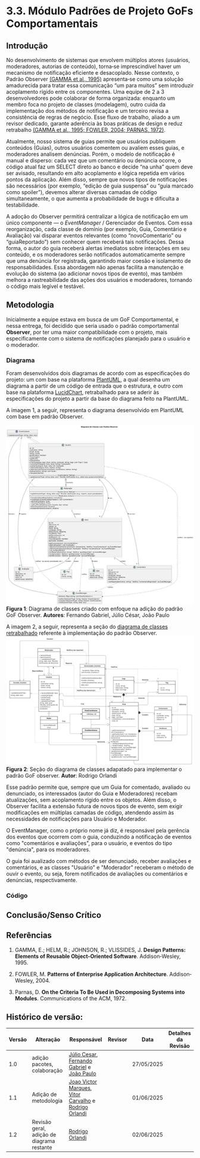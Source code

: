# 3.3. Módulo Padrões de Projeto GoFs Comportamentais

## Introdução

No desenvolvimento de sistemas que envolvem múltiplos atores (usuários, moderadores, autorias de conteúdo), torna‐se imprescindível haver um mecanismo de notificação eficiente e desacoplado. Nesse contexto, o Padrão Observer [(GAMMA et al., 1995)](#referências) apresenta‐se como uma solução amadurecida para tratar essa comunicação “um para muitos” sem introduzir acoplamento rígido entre os componentes. Uma equipe de 2 a 3 desenvolvedores pode colaborar de forma organizada: enquanto um membro foca no projeto de classes (modelagem), outro cuida da implementação dos métodos de notificação e um terceiro revisa a consistência de regras de negócio. Esse fluxo de trabalho, aliado a um revisor dedicado, garante aderência às boas práticas de design e reduz retrabalho [(GAMMA et al., 1995; FOWLER, 2004; PARNAS, 1972)](#referências).

Atualmente, nosso sistema de guias permite que usuários publiquem conteúdos (Guias), outros usuários comentem ou avaliem esses guias, e moderadores analisem denúncias. Porém, o modelo de notificação é manual e disperso: cada vez que um comentário ou denúncia ocorre, o código atual faz um SELECT direto ao banco e decide “na unha” quem deve ser avisado, resultando em alto acoplamento e lógica repetida em vários pontos da aplicação. Além disso, sempre que novos tipos de notificações são necessários (por exemplo, “edição de guia suspensa” ou “guia marcado como spoiler”), devemos alterar diversas camadas de código simultaneamente, o que aumenta a probabilidade de bugs e dificulta a testabilidade.

A adoção do Observer permitirá centralizar a lógica de notificação em um único componente — o *EventManager* / Gerenciador de Eventos. Com essa reorganização, cada classe de domínio (por exemplo, Guia, Comentário e Avaliação) vai disparar eventos relevantes (como “novoComentario” ou “guiaReportado”) sem conhecer quem receberá tais notificações. Dessa forma, o autor do guia receberá alertas imediatos sobre interações em seu conteúdo, e os moderadores serão notificados automaticamente sempre que uma denúncia for registrada, garantindo maior coesão e isolamento de responsabilidades. Essa abordagem não apenas facilita a manutenção e evolução do sistema (ao adicionar novos tipos de evento), mas também melhora a rastreabilidade das ações dos usuários e moderadores, tornando o código mais legível e testável.


## Metodologia

Inicialmente a equipe estava em busca de um GoF Comportamental, e nessa entrega, foi decidido que seria usado o padrão comportamental **Observer**, por ter uma maior compatibilidade com o projeto, mais especificamente com o sistema de notificações planejado para o usuário e o moderador. 

### Diagrama

Foram desenvolvidos dois diagramas de acordo com as especificações do projeto: um com base na plataforma [PlantUML](https://plantuml.com/), a qual desenha um diagrama a partir de um código de entrada que o estrutura, e outro com base na plataforma [LucidChart](ttps://www.lucidchart.com/pages), retrabalhado para se aderir às especificações do projeto a partir da base do diagrama feito na PlantUML. 

A imagem 1, a seguir, representa o diagrama desenvolvido em PlantUML com base em padrão Observer.

![Diagrama GOF Comportamental Observer](/Imagens/Diagrama_GOFComportamental_Obeserver.png)
**Figura 1**: Diagrama de classes criado com enfoque na adição do padrão GoF Observer. **Autores**: Fernando Gabriel, Júlio César, João Paulo

A imagem 2, a seguir, representa a seção do [diagrama de classes retrabalhado](/PadroesDeProjeto/3.0.DiagramaClasses.md) referente à implementação do padrão Observer.
![Diagrama Classes GOF Comportamental Observer](/Imagens/diagrama-comportamental.png)
**Figura 2**: Seção do diagrama de classes adapatado para implementar o padrão GoF observer. **Autor**: Rodrigo Orlandi

Esse padrão permite que, sempre que um Guia for comentado, avaliado ou denunciado, os interessados (autor do Guia e Moderadores) recebam atualizações, sem acoplamento rígido entre os objetos. Além disso, o Observer facilita a extensão futura de novos tipos de evento, sem exigir modificações em múltiplas camadas de código, atendendo assim às necessidades de notificações para Usuário e Moderador.

O EventManager, como o próprio nome já diz, é responsável pela gerência dos eventos que ocorrem com o guia, conduzindo a notificação de eventos como "comentários e avaliações", para o usuário, e eventos do tipo "denúncia", para os moderadores.  

O guia foi aualizado com métodos de ser denunciado, receber avaliações e comentários, e as classes "Usuário" e "Moderador" receberam o método de ouvir o evento, ou seja, forem notificados de avaliações ou comentários e denúncias, respectivamente.

### Código


## Conclusão/Senso Crítico

## Referências 

1. GAMMA, E.; HELM, R.; JOHNSON, R.; VLISSIDES, J. **Design Patterns: Elements of Reusable Object‐Oriented Software**. Addison‐Wesley, 1995.

2. FOWLER, M. **Patterns of Enterprise Application Architecture**. Addison‐Wesley, 2004.

3. Parnas, D. **On the Criteria To Be Used in Decomposing Systems into Modules**. Communications of the ACM, 1972.

## Histórico de versão:

| Versão | Alteração                  | Responsável     | Revisor | Data       | Detalhes da Revisão |
| -      | -                          | -               | -       | -          | -                   |
| 1.0    | adição pacotes, colaboração | [Júlio Cesar](https://github.com/Julio1099), [Fernando Gabriel](https://github.com/show-dawn) e [João Paulo](https://github.com/joaombc) | | 27/05/2025 | |
| 1.1    | Adição de metodologia  | [Joao Victor Marques](https://github.com/jmarquees), [Vitor Carvalho](https://github.com/vcpVitor) e [Rodrigo Orlandi](https://github.com/orlandirodrigo) | | 01/06/2025 | |
| 1.2    | Revisão geral, adição de diagrama restante | [Rodrigo Orlandi](https://github.com/orlandirodrigo) | | 02/06/2025 | |

